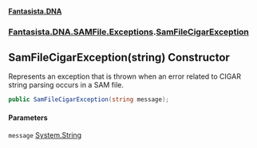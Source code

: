 #### [Fantasista.DNA](index.md 'index')
### [Fantasista.DNA.SAMFile.Exceptions](Fantasista.DNA.SAMFile.Exceptions.md 'Fantasista.DNA.SAMFile.Exceptions').[SamFileCigarException](Fantasista.DNA.SAMFile.Exceptions.SamFileCigarException.md 'Fantasista.DNA.SAMFile.Exceptions.SamFileCigarException')

## SamFileCigarException(string) Constructor

Represents an exception that is thrown when an error related to CIGAR string parsing occurs in a SAM file.

```csharp
public SamFileCigarException(string message);
```
#### Parameters

<a name='Fantasista.DNA.SAMFile.Exceptions.SamFileCigarException.SamFileCigarException(string).message'></a>

`message` [System.String](https://docs.microsoft.com/en-us/dotnet/api/System.String 'System.String')